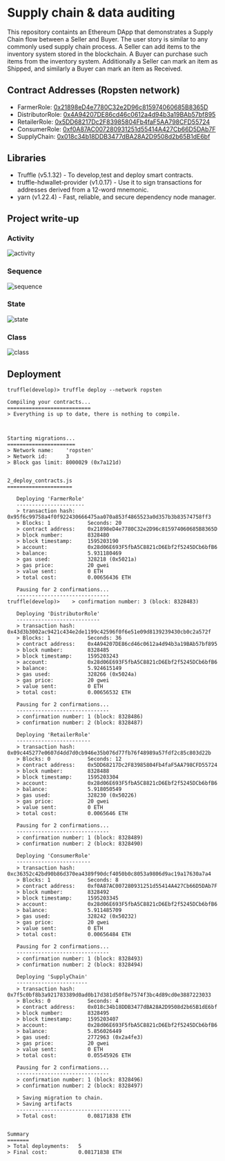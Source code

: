 # Supply chain & data auditing

This repository containts an Ethereum DApp that demonstrates a Supply Chain flow between a Seller and Buyer. The user story is similar to any commonly used supply chain process. A Seller can add items to the inventory system stored in the blockchain. A Buyer can purchase such items from the inventory system. Additionally a Seller can mark an item as Shipped, and similarly a Buyer can mark an item as Received.

## Contract Addresses (Ropsten network)

- FarmerRole: [0x21898eD4e7780C32e2D96c815974060685B8365D](https://ropsten.etherscan.io/address/0x21898eD4e7780C32e2D96c815974060685B8365D)
- DistributorRole: [0x4A94207DE86cd46c0612a4d94b3a19BAb57bf895](https://ropsten.etherscan.io/address/0x4A94207DE86cd46c0612a4d94b3a19BAb57bf895)
- RetailerRole: [0x5DD68217Dc2F83985804Fb4faF5AA798CFD55724](https://ropsten.etherscan.io/address/0x5DD68217Dc2F83985804Fb4faF5AA798CFD55724)
- ConsumerRole: [0xf0A87AC007280931251d55414A427Cb66D5DAb7F](https://ropsten.etherscan.io/address/0xf0A87AC007280931251d55414A427Cb66D5DAb7F)
- SupplyChain: [0x018c34b18DDB3477dBA28A2D9508d2b65B1dE6bf](https://ropsten.etherscan.io/address/0x018c34b18DDB3477dBA28A2D9508d2b65B1dE6bf)

## Libraries

- Truffle (v5.1.32) - To develop,test and deploy smart contracts.
- truffle-hdwallet-provider (v1.0.17) - Use it to sign transactions for addresses derived from a 12-word mnemonic.
- yarn (v1.22.4) - Fast, reliable, and secure dependency node manager.

## Project write-up

### Activity

![activity](images/uml_activity.png)

### Sequence

![sequence](images/uml_sequence.png)

### State

![state](images/uml_state.png)

### Class

![class](images/uml_class.png)

## Deployment

```
truffle(develop)> truffle deploy --network ropsten

Compiling your contracts...
===========================
> Everything is up to date, there is nothing to compile.



Starting migrations...
======================
> Network name:    'ropsten'
> Network id:      3
> Block gas limit: 8000029 (0x7a121d)


2_deploy_contracts.js
=====================

   Deploying 'FarmerRole'
   ----------------------
   > transaction hash:    0x95f6c99758a4f0f922430666475aa070a853f4865523a0d357b3b83574758ff3
   > Blocks: 1            Seconds: 20
   > contract address:    0x21898eD4e7780C32e2D96c815974060685B8365D
   > block number:        8328480
   > block timestamp:     1595203190
   > account:             0x28d06E693F5fbA5C8821cD6Ebf2f5245DCb6bfB6
   > balance:             5.931180469
   > gas used:            328218 (0x5021a)
   > gas price:           20 gwei
   > value sent:          0 ETH
   > total cost:          0.00656436 ETH

   Pausing for 2 confirmations...
   ------------------------------
truffle(develop)>    > confirmation number: 3 (block: 8328483)

   Deploying 'DistributorRole'
   ---------------------------
   > transaction hash:    0x43d3b3002ac9421c434e2de1199c42596f0f6e51e09d8139239430cb0c2a572f
   > Blocks: 1            Seconds: 36
   > contract address:    0x4A94207DE86cd46c0612a4d94b3a19BAb57bf895
   > block number:        8328485
   > block timestamp:     1595203243
   > account:             0x28d06E693F5fbA5C8821cD6Ebf2f5245DCb6bfB6
   > balance:             5.924615149
   > gas used:            328266 (0x5024a)
   > gas price:           20 gwei
   > value sent:          0 ETH
   > total cost:          0.00656532 ETH

   Pausing for 2 confirmations...
   ------------------------------
   > confirmation number: 1 (block: 8328486)
   > confirmation number: 2 (block: 8328487)

   Deploying 'RetailerRole'
   ------------------------
   > transaction hash:    0x09c445277e0607d4dd7d0cb946e35b076d77fb76f48989a57fdf2c85c803d22b
   > Blocks: 0            Seconds: 12
   > contract address:    0x5DD68217Dc2F83985804Fb4faF5AA798CFD55724
   > block number:        8328488
   > block timestamp:     1595203304
   > account:             0x28d06E693F5fbA5C8821cD6Ebf2f5245DCb6bfB6
   > balance:             5.918050549
   > gas used:            328230 (0x50226)
   > gas price:           20 gwei
   > value sent:          0 ETH
   > total cost:          0.0065646 ETH

   Pausing for 2 confirmations...
   ------------------------------
   > confirmation number: 1 (block: 8328489)
   > confirmation number: 2 (block: 8328490)

   Deploying 'ConsumerRole'
   ------------------------
   > transaction hash:    0xc36352c42bd90b86d370ea4389f90dcf4050b0c8053a9806d9ac19a17630a7a4
   > Blocks: 1            Seconds: 8
   > contract address:    0xf0A87AC007280931251d55414A427Cb66D5DAb7F
   > block number:        8328492
   > block timestamp:     1595203345
   > account:             0x28d06E693F5fbA5C8821cD6Ebf2f5245DCb6bfB6
   > balance:             5.911485709
   > gas used:            328242 (0x50232)
   > gas price:           20 gwei
   > value sent:          0 ETH
   > total cost:          0.00656484 ETH

   Pausing for 2 confirmations...
   ------------------------------
   > confirmation number: 1 (block: 8328493)
   > confirmation number: 2 (block: 8328494)

   Deploying 'SupplyChain'
   -----------------------
   > transaction hash:    0x7f5c0bf8b3a921783389d0ad0b17d381d50f8e7574f3bc4d89cd0e3887223033
   > Blocks: 0            Seconds: 4
   > contract address:    0x018c34b18DDB3477dBA28A2D9508d2b65B1dE6bf
   > block number:        8328495
   > block timestamp:     1595203407
   > account:             0x28d06E693F5fbA5C8821cD6Ebf2f5245DCb6bfB6
   > balance:             5.856026449
   > gas used:            2772963 (0x2a4fe3)
   > gas price:           20 gwei
   > value sent:          0 ETH
   > total cost:          0.05545926 ETH

   Pausing for 2 confirmations...
   ------------------------------
   > confirmation number: 1 (block: 8328496)
   > confirmation number: 2 (block: 8328497)

   > Saving migration to chain.
   > Saving artifacts
   -------------------------------------
   > Total cost:          0.08171838 ETH


Summary
=======
> Total deployments:   5
> Final cost:          0.08171838 ETH
```
